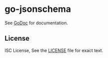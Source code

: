 go-jsonschema
=============

See [GoDoc](https://godoc.org/github.com/rnd42/go-jsonpointer) for documentation.

License
-------

ISC License, See the [LICENSE](https://github.com/rnd42/go-jsonpointer/blob/master/LICENSE) file for exact text.